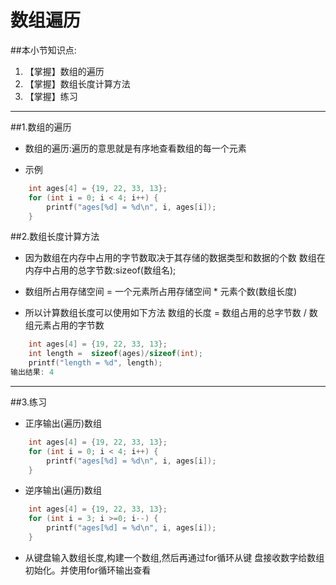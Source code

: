 # 数组遍历
##本小节知识点:
1. 【掌握】数组的遍历
2. 【掌握】数组长度计算方法
2. 【掌握】练习

---
##1.数组的遍历
- 数组的遍历:遍历的意思就是有序地查看数组的每一个元素

- 示例
```c
    int ages[4] = {19, 22, 33, 13};
    for (int i = 0; i < 4; i++) {
        printf("ages[%d] = %d\n", i, ages[i]);
    }

```

##2.数组长度计算方法
- 因为数组在内存中占用的字节数取决于其存储的数据类型和数据的个数
数组在内存中占用的总字节数:sizeof(数组名);

- 数组所占用存储空间 = 一个元素所占用存储空间 * 元素个数(数组长度)
- 所以计算数组长度可以使用如下方法
数组的长度 = 数组占用的总字节数 / 数组元素占用的字节数

```c
    int ages[4] = {19, 22, 33, 13};
    int length =  sizeof(ages)/sizeof(int);
    printf("length = %d", length);
输出结果: 4
```
---

##3.练习
- 正序输出(遍历)数组
```c
    int ages[4] = {19, 22, 33, 13};
    for (int i = 0; i < 4; i++) {
        printf("ages[%d] = %d\n", i, ages[i]);
    }
```
- 逆序输出(遍历)数组
```c
    int ages[4] = {19, 22, 33, 13};
    for (int i = 3; i >=0; i--) {
        printf("ages[%d] = %d\n", i, ages[i]);
    }
```

- 从键盘输入数组长度,构建一个数组,然后再通过for循环从键 盘接收数字给数组初始化。并使用for循环输出查看





